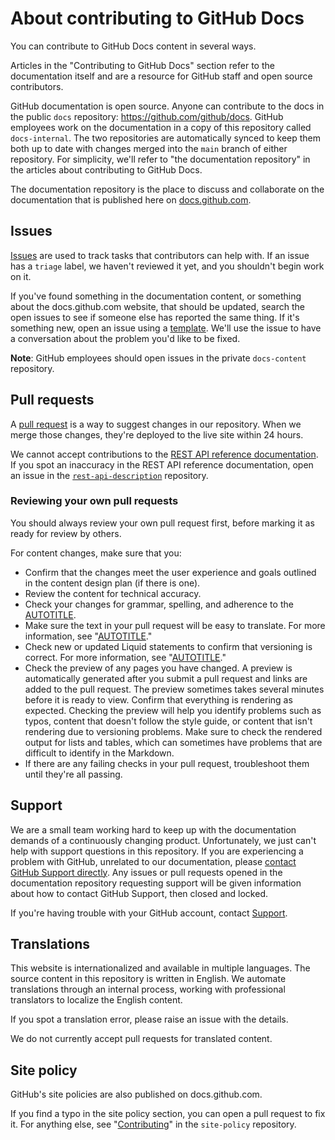 # About contributing to GitHub Docs

You can contribute to GitHub Docs content in several ways.

Articles in the "Contributing to GitHub Docs" section refer to the documentation itself and are a resource for GitHub staff and open source contributors.

GitHub documentation is open source. Anyone can contribute to the docs in the public `docs` repository: https://github.com/github/docs. GitHub employees work on the documentation in a copy of this repository called `docs-internal`. The two repositories are automatically synced to keep them both up to date with changes merged into the `main` branch of either repository. For simplicity, we'll refer to "the documentation repository" in the articles about contributing to GitHub Docs.

The documentation repository is the place to discuss and collaborate on the documentation that is published here on [docs.github.com](/).

## Issues

[Issues](/github/managing-your-work-on-github/about-issues) are used to track tasks that contributors can help with. If an issue has a `triage` label, we haven't reviewed it yet, and you shouldn't begin work on it.

If you've found something in the documentation content, or something about the docs.github.com website, that should be updated, search the open issues to see if someone else has reported the same thing. If it's something new, open an issue using a [template](https://github.com/github/docs/issues/new/choose). We'll use the issue to have a conversation about the problem you'd like to be fixed.

<div class="ghd-spotlight ghd-spotlight-note border rounded-1 my-3 p-3 f5 color-border-accent-emphasis color-bg-accent">

**Note**: GitHub employees should open issues in the private `docs-content` repository.

</div>

## Pull requests

A [pull request](/github/collaborating-with-issues-and-pull-requests/about-pull-requests) is a way to suggest changes in our repository. When we merge those changes, they're deployed to the live site within 24 hours.

We cannot accept contributions to the [REST API reference documentation](/rest/reference). If you spot an inaccuracy in the REST API reference documentation, open an issue in the [`rest-api-description`](https://github.com/github/rest-api-description/issues/new?template=schema-inaccuracy.md) repository.

### Reviewing your own pull requests

You should always review your own pull request first, before marking it as ready for review by others.

For content changes, make sure that you:

- Confirm that the changes meet the user experience and goals outlined in the content design plan (if there is one).
- Review the content for technical accuracy.
- Check your changes for grammar, spelling, and adherence to the [AUTOTITLE](/contributing/style-guide-and-content-model/style-guide).
- Make sure the text in your pull request will be easy to translate. For more information, see "[AUTOTITLE](/contributing/writing-for-github-docs/writing-content-to-be-translated)."
- Check new or updated Liquid statements to confirm that versioning is correct. For more information, see "[AUTOTITLE](/contributing/syntax-and-versioning-for-github-docs/versioning-documentation)."
- Check the preview of any pages you have changed. A preview is automatically generated after you submit a pull request and links are added to the pull request. The preview sometimes takes several minutes before it is ready to view. Confirm that everything is rendering as expected. Checking the preview will help you identify problems such as typos, content that doesn't follow the style guide, or content that isn't rendering due to versioning problems. Make sure to check the rendered output for lists and tables, which can sometimes have problems that are difficult to identify in the Markdown.
- If there are any failing checks in your pull request, troubleshoot them until they're all passing.

## Support

We are a small team working hard to keep up with the documentation demands of a continuously changing product. Unfortunately, we just can't help with support questions in this repository. If you are experiencing a problem with GitHub, unrelated to our documentation, please [contact GitHub Support directly](https://support.github.com/contact). Any issues or pull requests opened in the documentation repository requesting support will be given information about how to contact GitHub Support, then closed and locked.

If you're having trouble with your GitHub account, contact [Support](https://support.github.com/contact?tags=docs-contributing-guide).

## Translations

This website is internationalized and available in multiple languages. The source content in this repository is written in English. We automate translations through an internal process, working with professional translators to localize the English content.

If you spot a translation error, please raise an issue with the details.

We do not currently accept pull requests for translated content.

## Site policy

GitHub's site policies are also published on docs.github.com.

If you find a typo in the site policy section, you can open a pull request to fix it. For anything else, see "[Contributing](https://github.com/github/site-policy/blob/main/CONTRIBUTING.md)" in the `site-policy` repository.
